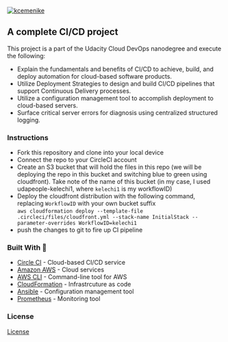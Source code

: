 [![kcemenike](https://circleci.com/gh/kcemenike/autodeploy-project.svg?style=svg)](https://app.circleci.com/pipelines/github/kcemenike/autodeploy-project)

## A complete CI/CD project

This project is a part of the Udacity Cloud DevOps nanodegree and execute the following:

- Explain the fundamentals and benefits of CI/CD to achieve, build, and deploy automation for cloud-based software products.
- Utilize Deployment Strategies to design and build CI/CD pipelines that support Continuous Delivery processes.
- Utilize a configuration management tool to accomplish deployment to cloud-based servers.
- Surface critical server errors for diagnosis using centralized structured logging.

### Instructions

- Fork this repository and clone into your local device
- Connect the repo to your CircleCI account
- Create an S3 bucket that will hold the files in this repo (we will be deploying the repo in this bucket and switching blue to green using cloudfront). Take note of the name of this bucket (in my case, I used udapeople-kelechi1, where `kelechi1` is my workflowID)
- Deploy the cloudfront distribution with the following command, replacing `WorkflowID` with your own bucket suffix  
  `aws cloudformation deploy --template-file .circleci/files/cloudfront.yml --stack-name InitialStack --parameter-overrides WorkflowID=kelechi1`
- push the changes to git to fire up CI pipeline


### Built With 💓

- [Circle CI](www.circleci.com) - Cloud-based CI/CD service
- [Amazon AWS](https://aws.amazon.com/) - Cloud services
- [AWS CLI](https://aws.amazon.com/cli/) - Command-line tool for AWS
- [CloudFormation](https://aws.amazon.com/cloudformation/) - Infrastrcuture as code
- [Ansible](https://www.ansible.com/) - Configuration management tool
- [Prometheus](https://prometheus.io/) - Monitoring tool

### License

[License](LICENSE.md)
